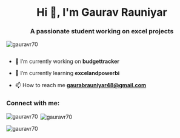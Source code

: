 <h1 align="center">Hi 👋, I'm Gaurav Rauniyar</h1>
<h3 align="center">A passionate student working on excel projects</h3>

<p align="left"> <img src="https://komarev.com/ghpvc/?username=gauravr70&label=Profile%20views&color=0e75b6&style=flat" alt="gauravr70" /> </p>

<p align="left"> <a href="https://twitter.com/" target="blank"><img src="https://img.shields.io/twitter/follow/?logo=twitter&style=for-the-badge" alt="" /></a> </p>

- 🔭 I’m currently working on **budgettracker**

- 🌱 I’m currently learning **excelandpowerbi**

- 📫 How to reach me **gaurabrauniyar48@gmail.com**

<h3 align="left">Connect with me:</h3>
<p align="left">
</p>

<p><img align="left" src="https://github-readme-stats.vercel.app/api/top-langs?username=gauravr70&show_icons=true&locale=en&layout=compact" alt="gauravr70" /></p>

<p>&nbsp;<img align="center" src="https://github-readme-stats.vercel.app/api?username=gauravr70&show_icons=true&locale=en" alt="gauravr70" /></p>

<p><img align="center" src="https://github-readme-streak-stats.herokuapp.com/?user=gauravr70&" alt="gauravr70" /></p>
